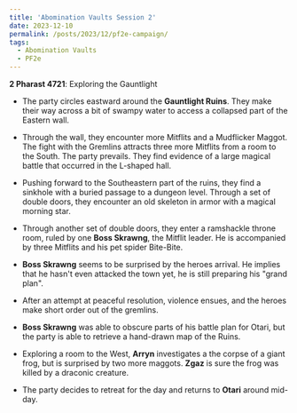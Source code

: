 ```yaml
---
title: 'Abomination Vaults Session 2'
date: 2023-12-10
permalink: /posts/2023/12/pf2e-campaign/
tags:
  - Abomination Vaults
  - PF2e
---
```



**2 Pharast 4721**: Exploring the Gauntlight

- The party circles eastward around the **Gauntlight Ruins**. They make their way across a bit of swampy water to access a collapsed part of the Eastern wall. 

- Through the wall, they encounter more Mitflits and a Mudflicker Maggot. The fight with the Gremlins attracts three more Mitflits from a room to the South. The party prevails. They find evidence of a large magical battle that occurred in the L-shaped hall. 

- Pushing forward to the Southeastern part of the ruins, they find a sinkhole with a buried passage to a dungeon level. Through a set of double doors, they encounter an old skeleton in armor with a magical morning star.

- Through another set of double doors, they enter a ramshackle throne room, ruled by one **Boss Skrawng**, the Mitflit leader. He is accompanied by three Mitflits and his pet spider Bite-Bite.

- **Boss Skrawng** seems to be surprised by the heroes arrival. He implies that he hasn't even attacked the town yet, he is still preparing his "grand plan". 

- After an attempt at peaceful resolution, violence ensues, and the heroes make short order out of the gremlins. 

- **Boss Skrawng** was able to obscure parts of his battle plan for Otari, but the party is able to retrieve a hand-drawn map of the Ruins.

- Exploring a room to the West, **Arryn** investigates a the corpse of a giant frog, but is surprised by two more maggots. **Zgaz** is sure the frog was killed by a draconic creature.

- The party decides to retreat for the day and returns to **Otari** around mid-day. 

